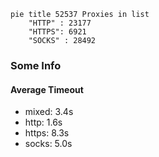
```mermaid
pie title 52537 Proxies in list
    "HTTP" : 23177
    "HTTPS": 6921
    "SOCKS" : 28492
```

### Some Info
#### Average Timeout

- mixed: 3.4s
- http: 1.6s
- https: 8.3s
- socks: 5.0s